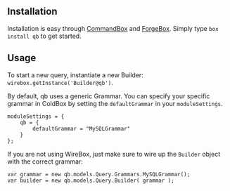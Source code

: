 ## Installation

Installation is easy through [CommandBox](https://www.ortussolutions.com/products/commandbox) and [ForgeBox](https://www.coldbox.org/forgebox).  Simply type `box install qb` to get started.


## Usage

To start a new query, instantiate a new Builder: `wirebox.getInstance('Builder@qb')`.

By default, qb uses a generic Grammar.  You can specify your specific grammar in ColdBox by setting the `defaultGrammar` in your `moduleSettings`.

```
moduleSettings = {
    qb = {
        defaultGrammar = "MySQLGrammar"
    }
};
```

If you are not using WireBox, just make sure to wire up the `Builder` object with the correct grammar:

```
var grammar = new qb.models.Query.Grammars.MySQLGrammar();
var builder = new qb.models.Query.Builder( grammar );
```

